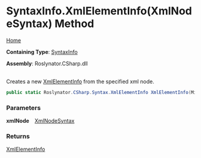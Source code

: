 # SyntaxInfo\.XmlElementInfo\(XmlNodeSyntax\) Method

[Home](../../../../README.md)

**Containing Type**: [SyntaxInfo](../README.md)

**Assembly**: Roslynator\.CSharp\.dll

\
Creates a new [XmlElementInfo](../../Syntax/XmlElementInfo/README.md) from the specified xml node\.

```csharp
public static Roslynator.CSharp.Syntax.XmlElementInfo XmlElementInfo(Microsoft.CodeAnalysis.CSharp.Syntax.XmlNodeSyntax xmlNode)
```

### Parameters

**xmlNode** &ensp; [XmlNodeSyntax](https://docs.microsoft.com/en-us/dotnet/api/microsoft.codeanalysis.csharp.syntax.xmlnodesyntax)

### Returns

[XmlElementInfo](../../Syntax/XmlElementInfo/README.md)

